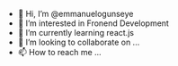 - 👋 Hi, I’m @emmanuelogunseye
- 👀 I’m interested in Fronend Development
- 🌱 I’m currently learning react.js
- 💞️ I’m looking to collaborate on ...
- 📫 How to reach me ...

<!---
emmanuelogunseye/emmanuelogunseye is a ✨ special ✨ repository because its `README.md` (this file) appears on your GitHub profile.
You can click the Preview link to take a look at your changes.
--->
